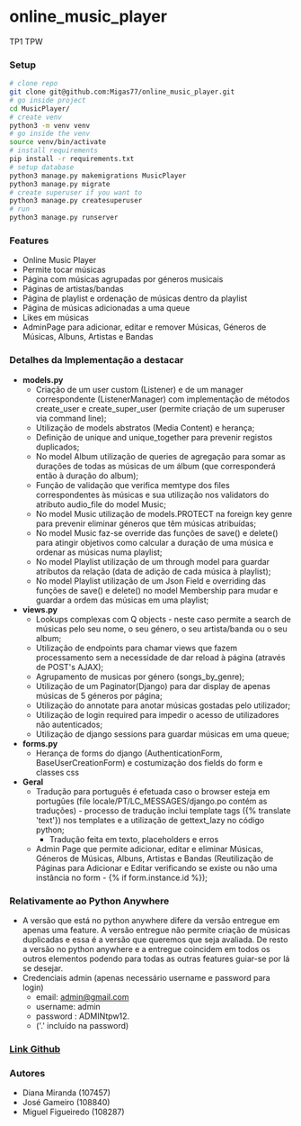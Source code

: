 # online_music_player
TP1 TPW

### Setup
```bash
# clone repo 
git clone git@github.com:Migas77/online_music_player.git
# go inside project 
cd MusicPlayer/
# create venv
python3 -m venv venv
# go inside the venv
source venv/bin/activate
# install requirements
pip install -r requirements.txt
# setup database
python3 manage.py makemigrations MusicPlayer
python3 manage.py migrate
# create superuser if you want to
python3 manage.py createsuperuser
# run
python3 manage.py runserver
```

### Features
- Online Music Player
- Permite tocar músicas
- Página com músicas agrupadas por géneros musicais
- Páginas de artistas/bandas
- Página de playlist e ordenação de músicas dentro da playlist
- Página de músicas adicionadas a uma queue
- Likes em músicas
- AdminPage para adicionar, editar e remover Músicas, Géneros de Músicas, Albuns, Artistas e Bandas

### Detalhes da Implementação a destacar
  - **models.py**
    - Criação de um user custom (Listener) e de um manager correspondente (ListenerManager) com implementação de métodos create_user e create_super_user (permite criação de um superuser via command line);
    - Utilização de models abstratos (Media Content) e herança;
    - Definição de unique and unique_together para prevenir registos duplicados;
    - No model Album utilização de queries de agregação para somar as durações de todas as músicas de um álbum (que corresponderá então à duração do album);
    - Função de validação que verifica memtype dos files correspondentes às músicas e sua utilização nos validators do atributo audio_file do model Music;
    - No model Music utilização de models.PROTECT na foreign key genre para prevenir eliminar géneros que têm músicas atribuídas;
    - No model Music faz-se override das funções de save() e delete() para atingir objetivos como calcular a duração de uma música e ordenar as músicas numa playlist;
    - No model Playlist utilização de um through model para guardar atributos da relação (data de adição de cada música à playlist);
    - No model Playlist utilização de um Json Field e overriding das funções de save() e delete() no model Membership para mudar e guardar a ordem das músicas em uma playlist;
  - **views.py**
    - Lookups complexas com Q objects - neste caso permite a search de músicas pelo seu nome, o seu género, o seu artista/banda ou o seu album; 
    - Utilização de endpoints para chamar views que fazem processamento sem a necessidade de dar reload à página (através de POST's AJAX);
    - Agrupamento de musicas por género (songs_by_genre);
    - Utilização de um Paginator(Django) para dar display de apenas músicas de 5 géneros por página;
    - Utilização do annotate para anotar músicas gostadas pelo utilizador;
    - Utilização de login required para impedir o acesso de utilizadores não autenticados;
    - Utilização de django sessions para guardar músicas em uma queue;
  - **forms.py**
    - Herança de forms do django (AuthenticationForm, BaseUserCreationForm) e costumização dos fields do form e classes css
  - **Geral**
    - Tradução para português é efetuada caso o browser esteja em portugûes (file locale/PT/LC_MESSAGES/django.po contém as traduções) - processo de tradução inclui template tags ({% translate 'text'}) nos templates e a utilização de gettext_lazy no código python;
      - Tradução feita em texto, placeholders e erros
    - Admin Page que permite adicionar, editar e eliminar Músicas, Géneros de Músicas, Albuns, Artistas e Bandas (Reutilização de Páginas para Adicionar e Editar verificando se existe ou não uma instância no form - {% if form.instance.id %});


### Relativamente ao Python Anywhere
- A versão que está no python anywhere difere da versão entregue em apenas uma feature. A versão entregue não permite criação de músicas duplicadas e essa é a versão que queremos que seja avaliada. De resto a versão no python anywhere e a entregue coincidem em todos os outros elementos podendo para todas as outras features guiar-se por lá se desejar.
- Credenciais admin (apenas necessário username e password para login)
  - email: admin@gmail.com
  - username: admin
  - password : ADMINtpw12.
  - ('.' incluído na password)

### [Link Github](https://github.com/Migas77/online_music_player)

### Autores 
- Diana Miranda (107457)
- José Gameiro (108840)
- Miguel Figueiredo (108287)
